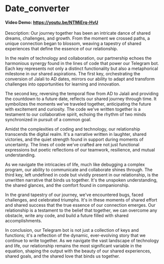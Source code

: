 # Date_converter
#### Video Demo:  <https://youtu.be/NTMiErq-HvU>
Description:
Our journey together has been an intricate dance of shared dreams, challenges, and growth. From the moment we crossed paths, a unique connection began to blossom, weaving a tapestry of shared experiences that define the essence of our relationship.

In the realm of technology and collaboration, our partnership echoes the harmonious synergy found in the lines of code that power our Telegram bot. Each key represents not only a distinct functionality but also a metaphorical milestone in our shared aspirations. The first key, orchestrating the conversion of Jalali to AD dates, mirrors our ability to adapt and transform challenges into opportunities for learning and innovation.

The second key, reversing the temporal flow from AD to Jalali and providing the countdown to a future date, reflects our shared journey through time. It symbolizes the moments we've traveled together, anticipating the future with excitement and curiosity. The code we've written together is a testament to our collaborative spirit, echoing the rhythm of two minds synchronized in pursuit of a common goal.

Amidst the complexities of coding and technology, our relationship transcends the digital realm. It's a narrative written in laughter, shared victories, and the quiet strength found in support during moments of uncertainty. The lines of code we've crafted are not just functional expressions but poetic reflections of our teamwork, resilience, and mutual understanding.

As we navigate the intricacies of life, much like debugging a complex program, our ability to communicate and collaborate shines through. The third key, left undefined in code but vividly present in our relationship, is the unwritten narrative that binds us together. It's the unspoken understanding, the shared glances, and the comfort found in companionship.

In the grand tapestry of our journey, we've encountered bugs, faced challenges, and celebrated triumphs. It's in these moments of shared effort and shared success that the true essence of our connection emerges. Our relationship is a testament to the belief that together, we can overcome any obstacle, write any code, and build a future filled with shared accomplishments.

In conclusion, our Telegram bot is not just a collection of keys and functions; it's a reflection of the dynamic, ever-evolving story that we continue to write together. As we navigate the vast landscape of technology and life, our relationship remains the most significant variable in the equation, shaping the output with the beauty of our shared experiences, shared goals, and the shared love that binds us together.
